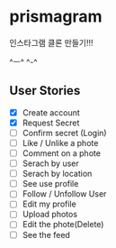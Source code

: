 # prismagram

인스타그램 클론 만들기!!!

^ㅡ^ ^-^

## User Stories

-   [x] Create account
-   [x] Request Secret
-   [ ] Confirm secret (Login)
-   [ ] Like / Unlike a phote
-   [ ] Comment on a phote
-   [ ] Serach by user
-   [ ] Serach by location
-   [ ] See use profile
-   [ ] Follow / Unfollow User
-   [ ] Edit my profile
-   [ ] Upload photos
-   [ ] Edit the phote(Delete)
-   [ ] See the feed
